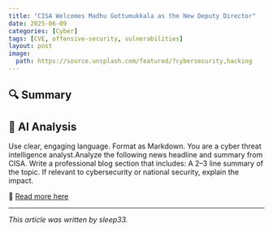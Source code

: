 ```yaml
---
title: "CISA Welcomes Madhu Gottumukkala as the New Deputy Director"
date: 2025-06-09
categories: [Cyber]
tags: [CVE, offensive-security, vulnerabilities]
layout: post
image:
  path: https://source.unsplash.com/featured/?cybersecurity,hacking
---
```


## 🔍 Summary



## 🧠 AI Analysis

Use clear, engaging language. Format as Markdown. You are a cyber threat intelligence analyst.Analyze the following news headline and summary from CISA. Write a professional blog section that includes: A 2–3 line summary of the topic. If relevant to cybersecurity or national security, explain the impact.

📎 [Read more here](https://www.cisa.gov/news-events/news/cisa-welcomes-madhu-gottumukkala-new-deputy-director)

---

_This article was written by sleep33._
